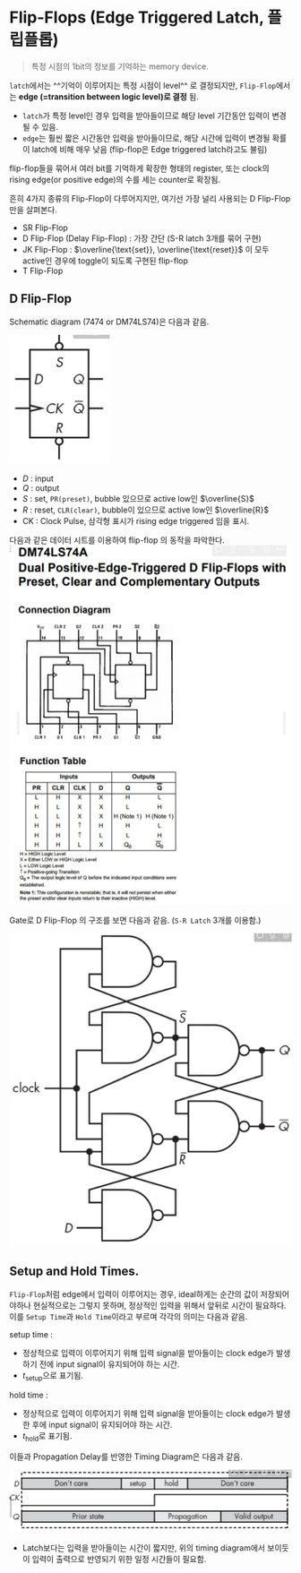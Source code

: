 # Flip-Flops (Edge Triggered Latch, 플립플롭)

> 특정 시점의 1bit의 정보를 기억하는 memory device.


`latch`에서는 ^^기억이 이루어지는 특정 시점이 level^^ 로 결정되지만, `Flip-Flop`에서는 **edge (=transition between logic level)로 결정** 됨. 

- `latch`가 특정 level인 경우 입력을 받아들이므로 해당 level 기간동안 입력이 변경될 수 있음.
- `edge`는 훨씬 짧은 시간동안 입력을 받아들이므로, 해당 시간에 입력이 변경될 확률이 latch에 비해 매우 낮음 (flip-flop은 Edge triggered latch라고도 불림)


flip-flop들을 묶어서 여러 bit를 기억하게 확장한 형태의 register, 또는 clock의 rising edge(or positive edge)의 수를 세는 counter로 확장됨.


흔히 4가지 종류의 Flip-Flop이 다루어지지만, 여기선 가장 널리 사용되는 D Flip-Flop만을  살펴본다.

- SR Flip-Flop
- D Flip-Flop (Delay Flip-Flop) : 가장 간단 (S-R latch 3개를 묶어 구현)
- JK Flip-Flop : $\overline{\text{set}}, \overline{\text{reset}}$ 이 모두 active인 경우에 toggle이 되도록 구현된 flip-flop
- T Flip-Flop

## D Flip-Flop

Schematic diagram (7474 or DM74LS74)은 다음과 같음.

![D flip-flop Schematic Diagram](img/D_flipflop_schematic.png)

- $D$ : input
- $Q$ : output
- $S$ : set, `PR(preset)`, bubble 있으므로 active low인 $\overline{S}$
- $R$ : reset, `CLR(clear)`, bubble이 있으므로 active low인 $\overline{R}$
- CK : Clock Pulse, 삼각형 표시가 rising edge triggered 임을 표시.

다음과 같은 데이터 시트를 이용하여 flip-flop 의 동작을 파악한다.
![sheet](img/D_flip_flop_DM74LS74A.png)

Gate로 D Flip-Flop 의 구조를 보면 다음과 같음. (`S-R Latch` 3개를 이용함.)

![design](img/D_flip_flop_design.png)

## Setup and Hold Times.

`Flip-Flop`처럼 edge에서 입력이 이루어지는 경우, ideal하게는 순간의 값이 저장되어야하나 현실적으로는 그렇지 못하며, 정상적인 입력을 위해서 앞뒤로 시간이 필요하다. 이를 `Setup Time`과 `Hold Time`이라고 부르며 각각의 의미는 다음과 같음.

setup time :

- 정상적으로 입력이 이루어지기 위해 입력 signal을 받아들이는 clock edge가 발생하기 전에 input signal이 유지되어야 하는 시간.
- $t_\text{setup}$으로 표기됨.

hold time :

- 정상적으로 입력이 이루어지기 위해 입력 signal을 받아들이는 clock edge가 발생한 후에 input signal이 유지되어야 하는 시간.
- $t_\text{hold}$로 표기됨.

이들과 Propagation Delay를 반영한 Timing Diagram은 다음과 같음.

![timing consideration](img/setup_hold_timing_diagram.png)

* Latch보다는 입력을 받아들이는 시간이 짧지만, 위의 timing diagram에서 보이듯이 입력이 출력으로 반영되기 위한 일정 시간들이 필요함.

